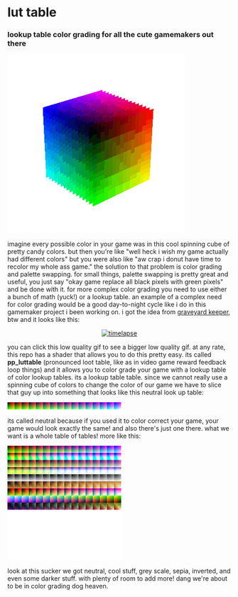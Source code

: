 # lut table

### lookup table color grading for all the cute gamemakers out there

![spincube](https://github.com/attic-stuff/lut-table/blob/main/spincube.gif)

imagine every possible color in your game was in this cool spinning cube of pretty candy colors. but then you're like "well heck i wish my game actually had different colors" but you were also like "aw crap i donut have time to recolor my whole ass game." the solution to that problem is color grading and palette swapping. for small things, palette swapping is pretty great and useful, you just say "okay game replace all black pixels with green pixels" and be done with it. for more complex color grading you need to use either a bunch of math (yuck!) or a lookup table. an example of a complex need for color grading would be a good day-to-night cycle like i do in this gamemaker project i been working on. i got the idea from [graveyard keeper](www.gamedeveloper.com/programming/graveyard-keeper-how-the-graphics-effects-are-made), btw and it looks like this:<center>

[![timelapse](https://github.com/attic-stuff/lut-table/blob/main/timelapse.gif)](https://i.imgur.com/QSgGEdX.mp4)</center>

you can click this low quality gif to see a bigger low quality gif. at any rate, this repo has a shader that allows you to do this pretty easy. its called **pp_luttable** (pronounced loot table, like as in video game reward feedback loop things) and it allows you to color grade your game with a lookup table of color lookup tables. its a lookup table table. since we cannot really use a spinning cube of colors to change the color of our game we have to slice that guy up into something that looks like this neutral look up table:

![neutral16x](https://github.com/attic-stuff/lut-table/blob/main/neutral16x.png)

its called neutral because if you used it to color correct your game, your game would look exactly the same! and also there's just one there. what we want is a whole table of tables! more like this:

![16xtable](https://github.com/attic-stuff/lut-table/blob/main/16xtable.png)

look at this sucker we got neutral, cool stuff, grey scale, sepia, inverted, and even some darker stuff. with plenty of room to add more! dang we're about to be in color grading dog heaven.

